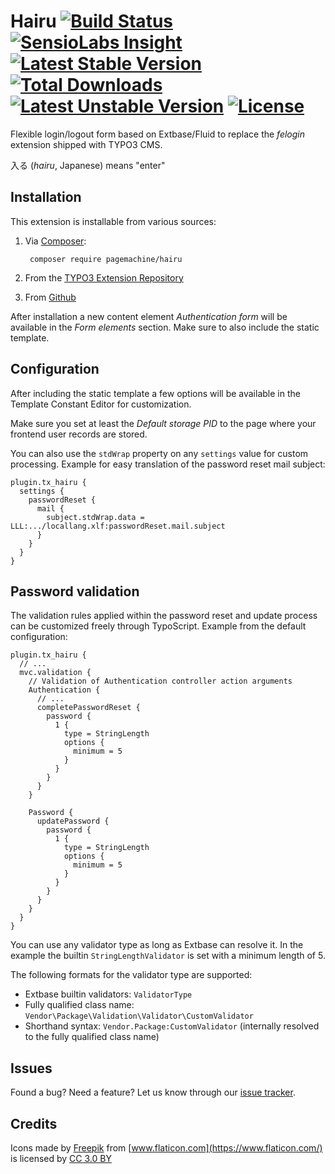 # Hairu [![Build Status](https://travis-ci.org/pagemachine/hairu.svg)](https://travis-ci.org/pagemachine/hairu) [![SensioLabs Insight](https://img.shields.io/sensiolabs/i/9468fd4b-0d85-47d7-8e1b-0e3ec4eba8a9.svg)](https://insight.sensiolabs.com/projects/9468fd4b-0d85-47d7-8e1b-0e3ec4eba8a9) [![Latest Stable Version](https://poser.pugx.org/pagemachine/hairu/v/stable)](https://packagist.org/packages/pagemachine/hairu) [![Total Downloads](https://poser.pugx.org/pagemachine/hairu/downloads)](https://packagist.org/packages/pagemachine/hairu) [![Latest Unstable Version](https://poser.pugx.org/pagemachine/hairu/v/unstable)](https://packagist.org/packages/pagemachine/hairu) [![License](https://poser.pugx.org/pagemachine/hairu/license)](https://packagist.org/packages/pagemachine/hairu)

Flexible login/logout form based on Extbase/Fluid to replace the *felogin* extension shipped with TYPO3 CMS.

入る (*hairu*, Japanese) means "enter"

## Installation

This extension is installable from various sources:

1. Via [Composer](https://packagist.org/packages/pagemachine/hairu):

        composer require pagemachine/hairu

2. From the [TYPO3 Extension Repository](https://extensions.typo3.org/extension/hairu/)
3. From [Github](https://github.com/pagemachine/hairu/releases)

After installation a new content element *Authentication form* will be available in the *Form elements* section. Make sure to also include the static template.

## Configuration

After including the static template a few options will be available in the Template Constant Editor for customization.

Make sure you set at least the *Default storage PID* to the page where your frontend user records are stored.

You can also use the `stdWrap` property on any `settings` value for custom processing. Example for easy translation of the password reset mail subject:

    plugin.tx_hairu {
      settings {
        passwordReset {
          mail {
            subject.stdWrap.data = LLL:.../locallang.xlf:passwordReset.mail.subject
          }
        }
      }
    }

## Password validation

The validation rules applied within the password reset and update process can be customized freely through TypoScript. Example from the default configuration:

    plugin.tx_hairu {
      // ...
      mvc.validation {
        // Validation of Authentication controller action arguments
        Authentication {
          // ...
          completePasswordReset {
            password {
              1 {
                type = StringLength
                options {
                  minimum = 5
                }
              }
            }
          }
        }

        Password {
          updatePassword {
            password {
              1 {
                type = StringLength
                options {
                  minimum = 5
                }
              }
            }
          }
        }
      }
    }

You can use any validator type as long as Extbase can resolve it. In the example the builtin `StringLengthValidator` is set with a minimum length of 5.

The following formats for the validator type are supported:

* Extbase builtin validators: `ValidatorType`
* Fully qualified class name: `Vendor\Package\Validation\Validator\CustomValidator`
* Shorthand syntax: `Vendor.Package:CustomValidator` (internally resolved to the fully qualified class name)

## Issues

Found a bug? Need a feature? Let us know through our [issue tracker](https://github.com/pagemachine/hairu/issues).

## Credits

Icons made by [Freepik](http://www.freepik.com) from [www.flaticon.com](https://www.flaticon.com/) is licensed by [CC 3.0 BY](https://creativecommons.org/licenses/by/3.0/)

